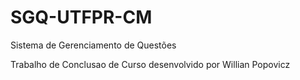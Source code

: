 # SGQ-UTFPR-CM
Sistema de Gerenciamento de Questões

Trabalho de Conclusao de Curso desenvolvido por Willian Popovicz
